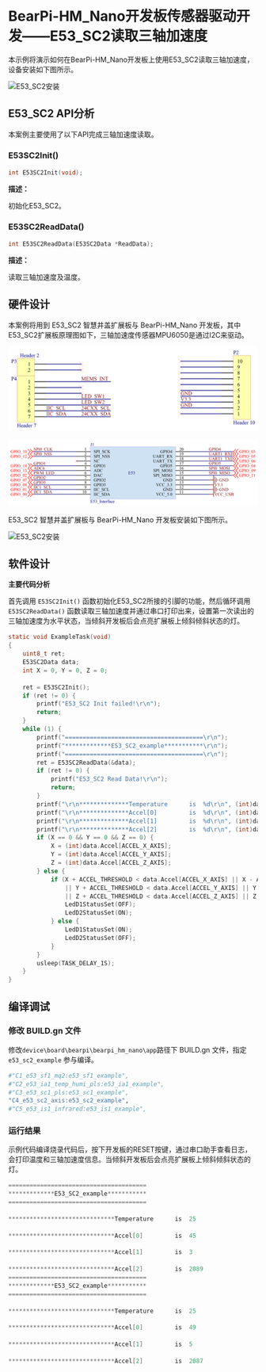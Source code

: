 # BearPi-HM_Nano开发板传感器驱动开发——E53_SC2读取三轴加速度
本示例将演示如何在BearPi-HM_Nano开发板上使用E53_SC2读取三轴加速度，设备安装如下图所示。


![](../../docs/figures/C4_e53_sc2_axis/E53_SC2_Install.png "E53_SC2安装")
## E53_SC2 API分析
本案例主要使用了以下API完成三轴加速度读取。
### E53SC2Init()
```C
int E53SC2Init(void);
```
 **描述：**

初始化E53_SC2。

### E53SC2ReadData()
```C
int E53SC2ReadData(E53SC2Data *ReadData);
```
 **描述：**
 
读取三轴加速度及温度。




## 硬件设计
本案例将用到 E53_SC2 智慧井盖扩展板与 BearPi-HM_Nano 开发板，其中E53_SC2扩展板原理图如下，三轴加速度传感器MPU6050是通过I2C来驱动。

![](../../docs/figures/C4_e53_sc2_axis/E53_SC2_Interface.png "E53_SC2接口")

![](../../docs/figures/C4_e53_sc2_axis/E53InterfaceCircuit.png "E53接口电路")

E53_SC2 智慧井盖扩展板与 BearPi-HM_Nano 开发板安装如下图所示。

![](../../docs/figures/C4_e53_sc2_axis/E53_SC2_Install.png "E53_SC2安装")
## 软件设计

**主要代码分析**


首先调用 `E53SC2Init()` 函数初始化E53_SC2所接的引脚的功能，然后循环调用 `E53SC2ReadData()` 函数读取三轴加速度并通过串口打印出来，设置第一次读出的三轴加速度为水平状态，当倾斜开发板后会点亮扩展板上倾斜倾斜状态的灯。

```C
static void ExampleTask(void)
{
    uint8_t ret;
    E53SC2Data data;
    int X = 0, Y = 0, Z = 0;

    ret = E53SC2Init();
    if (ret != 0) {
        printf("E53_SC2 Init failed!\r\n");
        return;
    }
    while (1) {
        printf("=======================================\r\n");
        printf("*************E53_SC2_example***********\r\n");
        printf("=======================================\r\n");
        ret = E53SC2ReadData(&data);
        if (ret != 0) {
            printf("E53_SC2 Read Data!\r\n");
            return;
        }
        printf("\r\n**************Temperature      is  %d\r\n", (int)data.Temperature);
        printf("\r\n**************Accel[0]         is  %d\r\n", (int)data.Accel[ACCEL_X_AXIS]);
        printf("\r\n**************Accel[1]         is  %d\r\n", (int)data.Accel[ACCEL_Y_AXIS]);
        printf("\r\n**************Accel[2]         is  %d\r\n", (int)data.Accel[ACCEL_Z_AXIS]);
        if (X == 0 && Y == 0 && Z == 0) {
            X = (int)data.Accel[ACCEL_X_AXIS];
            Y = (int)data.Accel[ACCEL_Y_AXIS];
            Z = (int)data.Accel[ACCEL_Z_AXIS];
        } else {
            if (X + ACCEL_THRESHOLD < data.Accel[ACCEL_X_AXIS] || X - ACCEL_THRESHOLD > data.Accel[ACCEL_X_AXIS]
                || Y + ACCEL_THRESHOLD < data.Accel[ACCEL_Y_AXIS] || Y - ACCEL_THRESHOLD > data.Accel[ACCEL_Y_AXIS]
                || Z + ACCEL_THRESHOLD < data.Accel[ACCEL_Z_AXIS] || Z - ACCEL_THRESHOLD > data.Accel[ACCEL_Z_AXIS]) {
                LedD1StatusSet(OFF);
                LedD2StatusSet(ON);
            } else {
                LedD1StatusSet(ON);
                LedD2StatusSet(OFF);
            }
        }
        usleep(TASK_DELAY_1S);
    }
}
```



## 编译调试

### 修改 BUILD.gn 文件
修改`device\board\bearpi\bearpi_hm_nano\app`路径下 BUILD.gn 文件，指定 `e53_sc2_example` 参与编译。
```r
#"C1_e53_sf1_mq2:e53_sf1_example",
#"C2_e53_ia1_temp_humi_pls:e53_ia1_example",
#"C3_e53_sc1_pls:e53_sc1_example",
"C4_e53_sc2_axis:e53_sc2_example",
#"C5_e53_is1_infrared:e53_is1_example",
```

    


### 运行结果<a name="section18115713118"></a>

示例代码编译烧录代码后，按下开发板的RESET按键，通过串口助手查看日志，会打印温度和三轴加速度信息。当倾斜开发板后会点亮扩展板上倾斜倾斜状态的灯。
```c
=======================================
*************E53_SC2_example***********
=======================================

******************************Temperature      is  25

******************************Accel[0]         is  45

******************************Accel[1]         is  3

******************************Accel[2]         is  2089
=======================================
*************E53_SC2_example***********
=======================================

******************************Temperature      is  25

******************************Accel[0]         is  49

******************************Accel[1]         is  5

******************************Accel[2]         is  2087
```

